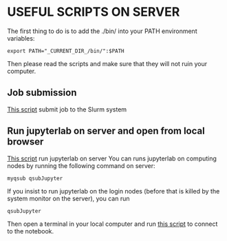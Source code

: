 # USEFUL SCRIPTS ON SERVER

The first thing to do is to add the ./bin/ into your PATH environment
variables:
```shell
export PATH="_CURRENT_DIR_/bin/":$PATH
```
Then please read the scripts and make sure that they will not ruin  your
computer.

## Job submission
[This script](./bin/myqsub) submit job to the Slurm system

## Run jupyterlab on server and open from local browser
[This script](./bin/qsubJupyter) run jupyterlab on server
You can runs jupyterlab on computing nodes by running the following command on
server:
```shell
myqsub qsubJupyter
```
If you insist to run jupyterlab on the login nodes (before that is killed by
the system monitor on the server), you can run
```shell
qsubJupyter
```
Then open a terminal in your local computer and run [this
script](./bin/remoteNotebook) to connect to the notebook.
